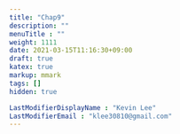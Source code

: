 ```yaml
---
title: "Chap9"
description: ""
menuTitle : ""
weight: 1111
date: 2021-03-15T11:16:30+09:00
draft: true
katex: true
markup: mmark
tags: []
hidden: true

LastModifierDisplayName : "Kevin Lee"
LastModifierEmail : "klee30810@gmail.com"
---
```


